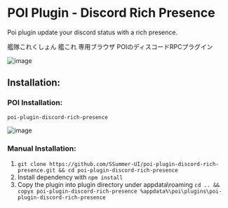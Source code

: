 # POI Plugin - Discord Rich Presence
Poi plugin update your discord status with a rich presence.

艦隊これくしょん 艦これ 専用ブラウザ POIのディスコードRPCプラグイン

![image](https://user-images.githubusercontent.com/72781410/134244101-eb576599-9da9-4629-aecf-47b073f0eb76.png)

## Installation:

### POI Installation:

`poi-plugin-discord-rich-presence`

![image](https://user-images.githubusercontent.com/33806410/134211302-f8ddbaaa-9d7c-4ff9-911c-8f1d3ef615a3.png)

### Manual Installation:

1. `git clone https://github.com/SSummer-UI/poi-plugin-discord-rich-presence.git && cd poi-plugin-discord-rich-presence`
2. Install dependency with `npm install`
3. Copy the plugin into plugin directory under appdata\roaming `cd .. && copyx poi-plugin-discord-rich-presence %appdata%\poi\plugins\poi-plugin-discord-rich-presence`
